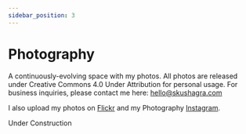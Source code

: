 ```yaml
---
sidebar_position: 3
---
```


# Photography

A continuously-evolving space with my photos. All photos are released under Creative Commons 4.0 Under Attribution for personal usage. For business inquiries, please contact me here: [hello@skushagra.com](mailto:hello@skushagra.com)

I also upload my photos on [Flickr](https://flickr.com/photos/suobset) and my Photography [Instagram](https://instagram.com/cosgent).

Under Construction
